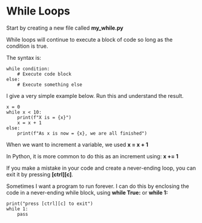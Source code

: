 # While Loops

Start by creating a new file called **my\_while.py**

While loops will continue to execute a block of code so long as the condition is true.&#x20;

The syntax is:

```
while condition:
    # Execute code block
else:
    # Execute something else
```

I give a very simple example below. Run this and understand the result.

```
x = 0
while x < 10:
    print(f"X is = {x}")
    x = x + 1
else:
    print(f"As x is now = {x}, we are all finished")
```

When we want to increment a variable, we used **x = x + 1**

In Python, it is more common to do this as an increment using: **x += 1**

If you make a mistake in your code and create a never-ending loop, you can exit it by pressing **\[ctrl]\[c]**.

Sometimes I want a program to run forever. I can do this by enclosing the code in a never-ending while block, using **while True:** or **while 1:**

```
print("press [ctrl][c] to exit")
while 1:
    pass
```
